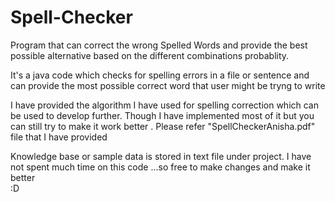 # Spell-Checker

Program that can correct the wrong Spelled Words and provide the best possible alternative based on the different combinations probablity.


It's a java code which checks for spelling errors in a file or sentence and can provide the most possible correct word that user might be tryng to write


I have provided the algorithm I have used for spelling correction which can be used to develop further. Though I have implemented most of it but you can still try to make it work better . Please refer "SpellCheckerAnisha.pdf" file that I have provided


Knowledge base or sample data is stored in text file under project. I have not spent much time on this code ...so free to make changes and make it better   
:D
